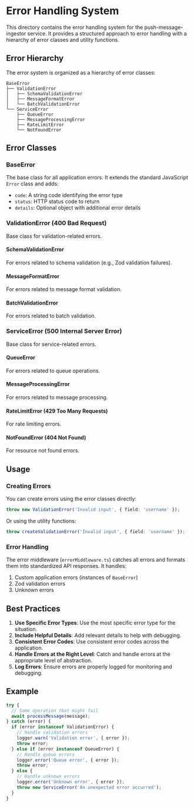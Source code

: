 # Error Handling System

This directory contains the error handling system for the push-message-ingestor service. It provides a structured approach to error handling with a hierarchy of error classes and utility functions.

## Error Hierarchy

The error system is organized as a hierarchy of error classes:

```
BaseError
├── ValidationError
│   ├── SchemaValidationError
│   ├── MessageFormatError
│   └── BatchValidationError
└── ServiceError
    ├── QueueError
    ├── MessageProcessingError
    ├── RateLimitError
    └── NotFoundError
```

## Error Classes

### BaseError

The base class for all application errors. It extends the standard JavaScript `Error` class and adds:
- `code`: A string code identifying the error type
- `status`: HTTP status code to return
- `details`: Optional object with additional error details

### ValidationError (400 Bad Request)

Base class for validation-related errors.

#### SchemaValidationError

For errors related to schema validation (e.g., Zod validation failures).

#### MessageFormatError

For errors related to message format validation.

#### BatchValidationError

For errors related to batch validation.

### ServiceError (500 Internal Server Error)

Base class for service-related errors.

#### QueueError

For errors related to queue operations.

#### MessageProcessingError

For errors related to message processing.

#### RateLimitError (429 Too Many Requests)

For rate limiting errors.

#### NotFoundError (404 Not Found)

For resource not found errors.

## Usage

### Creating Errors

You can create errors using the error classes directly:

```typescript
throw new ValidationError('Invalid input', { field: 'username' });
```

Or using the utility functions:

```typescript
throw createValidationError('Invalid input', { field: 'username' });
```

### Error Handling

The error middleware (`errorMiddleware.ts`) catches all errors and formats them into standardized API responses. It handles:

1. Custom application errors (instances of `BaseError`)
2. Zod validation errors
3. Unknown errors

## Best Practices

1. **Use Specific Error Types**: Use the most specific error type for the situation.
2. **Include Helpful Details**: Add relevant details to help with debugging.
3. **Consistent Error Codes**: Use consistent error codes across the application.
4. **Handle Errors at the Right Level**: Catch and handle errors at the appropriate level of abstraction.
5. **Log Errors**: Ensure errors are properly logged for monitoring and debugging.

## Example

```typescript
try {
  // Some operation that might fail
  await processMessage(message);
} catch (error) {
  if (error instanceof ValidationError) {
    // Handle validation errors
    logger.warn('Validation error', { error });
    throw error;
  } else if (error instanceof QueueError) {
    // Handle queue errors
    logger.error('Queue error', { error });
    throw error;
  } else {
    // Handle unknown errors
    logger.error('Unknown error', { error });
    throw new ServiceError('An unexpected error occurred');
  }
}